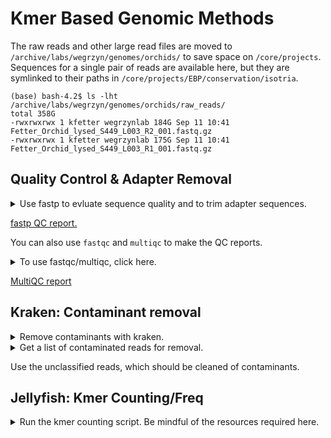 # Kmer Based Genomic Methods

The raw reads and other large read files are moved to `/archive/labs/wegrzyn/genomes/orchids/` to save space on `/core/projects`. Sequences for a single pair of reads are available here, but they are symlinked to their paths in `/core/projects/EBP/conservation/isotria`. 

```
(base) bash-4.2$ ls -lht /archive/labs/wegrzyn/genomes/orchids/raw_reads/
total 358G
-rwxrwxrwx 1 kfetter wegrzynlab 184G Sep 11 10:41 Fetter_Orchid_lysed_S449_L003_R2_001.fastq.gz
-rwxrwxrwx 1 kfetter wegrzynlab 175G Sep 11 10:41 Fetter_Orchid_lysed_S449_L003_R1_001.fastq.gz
```

## Quality Control & Adapter Removal

<details>

<summary>Use fastp to evluate sequence quality and to trim adapter sequences.</summary>

```
echo `hostname`
date

#################################################################
# Trimming/QC of reads using fastp
#################################################################

module load fastp/0.23.2
 
# Set up directories
INDIR=/core/projects/EBP/conservation/isotria/kmer_methods/01_raw_reads/GenomeKmer_Orchid_Sept2023
readpair=Fetter_Orchid_lysed_S449_L003

REPORTDIR=/core/projects/EBP/conservation/isotria/kmer_methods/02_quality_control/fastp_reports
mkdir -p $REPORTDIR

TRIMDIR=/core/projects/EBP/conservation/isotria/kmer_methods/02_quality_control/trimmed_sequences
mkdir -p $TRIMDIR

# run fastp to trim and generate reports on reads
fastp \
    --in1 $INDIR/${readpair}_R1_001.fastq.gz \
    --in2 $INDIR/${readpair}_R2_001.fastq.gz \
    --out1 $TRIMDIR/${readpair}_trim_R1.fastq.gz \
    --out2 $TRIMDIR/${readpair}_trim_R2.fastq.gz \
    --json $REPORTDIR/${readpair}_fastp.json \
    --html $REPORTDIR/${readpair}_fastp.html

module purge

########################################################
## Quality Control with fastqc 
#########################################################

module load fastqc/0.11.7

FASTQC=/core/projects/EBP/conservation/isotria/kmer_methods/02_quality_control/fastqc_reports
mkdir -p $FASTQC

fastqc --outdir $FASTQC $TRIMDIR/${readpair}_trim_{R1..R2}.fastq.gz

```

</details>

[fastp QC report.](assets/Fetter_Orchid_lysed_S449_L003_fastp.html)

You can also use `fastqc` and `multiqc` to make the QC reports.

<details>
<summary>To use fastqc/multiqc, click here.</summary>

```
echo `hostname`

#################################################################
# FASTQC of raw reads 
#################################################################
# create an output directory to hold fastqc output
DIR="raw"
mkdir -p ${DIR}_fastqc
readDir=/core/projects/EBP/conservation/isotria/kmer_methods/01_raw_reads/GenomeKmer_Orchid_Sept2023


module load fastqc/0.11.7

readpair=Fetter_Orchid_lysed_S449_L003
fastqc --threads 4 --outdir ./${DIR}_fastqc/ $readDir/${readpair}_R1_001.fastq.gz $readDir/${readpair}_R2_001.fastq.gz

#################################################################
# MULTIQC of raw reads 
#################################################################
module load MultiQC/1.9

mkdir -p ${DIR}_multiqc
multiqc --outdir ${DIR}_multiqc ./${DIR}_fastqc/

```

</details>

[MultiQC report](assets/multiqc_report.html)

## Kraken: Contaminant removal

<details>
<summary>Remove contaminants with kraken.</summary>

```
hostname
date

module load kraken/2.1.2
module load jellyfish/2.3.0

OUTDIR=/core/projects/EBP/conservation/isotria/kmer_methods/02_quality_control/kraken
mkdir -p $OUTDIR

readDir=/core/projects/EBP/conservation/isotria/kmer_methods/02_quality_control/trimmed_sequences
readpair=Fetter_Orchid_lysed_S449_L003_trim

kraken2 -db /isg/shared/databases/kraken2/Standard \
    --paired $readDir/${readpair}_R1.fastq.gz $readDir/${readpair}_R2.fastq.gz \
	--use-names \
	--threads 16 \
	--output $OUTDIR/${readpair}_kraken_general.out \
	--unclassified-out $OUTDIR/${readpair}_unclassified#.fastq \
	--classified-out $OUTDIR/${readpair}_classified#.fastq \
	--report $OUTDIR/${readpair}_kraken_report.txt \
	--use-mpa-style 

date
```

</details>

<details>
<summary>Get a list of contaminated reads for removal.</summary>

```
cd 
awk '{ if ($2 ~ /contaminant_taxid/) print $1 }' Fetter_Orchid_lysed_S449_L003_trim_kraken_general.out > contaminant_ids.txt

```

</details>

Use the unclassified reads, which should be cleaned of contaminants.

## Jellyfish: Kmer Counting/Freq 


<details>
<summary>Run the kmer counting script. Be mindful of the resources required here.</summary>

```
#!/bin/bash
#SBATCH --job-name=kmerCount
#SBATCH -N 1
#SBATCH -n 1
#SBATCH -c 30 
#SBATCH --partition=himem
#SBATCH --qos=himem
#SBATCH --mail-type=END
#SBATCH --mem=375G
#SBATCH --mail-user=kcf@uconn.edu
#SBATCH -o %x_%j.out
#SBATCH -e %x_%j.err


module load jellyfish/2.2.6

readDir=/core/projects/EBP/conservation/isotria/kmer_methods/02_quality_control/kraken
readpair=Fetter_Orchid_lysed_S449_L003_trim_unclassified

jellyfish count -t 30 -C -m 21 -s 100G -o 21mer_out $readDir/${readpair}_*.fastq
```

</details>